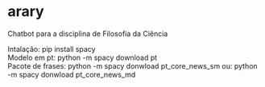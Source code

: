 # arary
Chatbot para a disciplina de Filosofia da Ciência 


Intalação: pip install spacy<br />
Modelo em pt: python -m spacy download pt<br />
Pacote de frases: python -m spacy donwload pt_core_news_sm ou: python -m spacy donwload pt_core_news_md<br />
